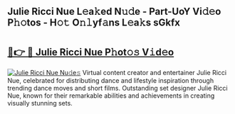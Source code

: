 ## Julie Ricci Nue L𝚎a𝚔ed N𝚞𝚍e - Part-UoY Vi𝚍𝚎o P𝚑𝚘tos - H𝚘𝚝 O𝚗𝚕yf𝚊ns L𝚎a𝚔s sGkfx

# <h2><a href="http://kfckuc.oniu.top/?m=Julie+Ricci+Nue">🔗👉 🔴 Julie Ricci Nue P𝚑ot𝚘𝚜 V𝚒d𝚎o</a></h2>

[![Julie Ricci Nue Nu𝚍e𝚜](https://i.imgur.com/0qMVB7G.gif)](http://kfckuc.oniu.top/?m=Julie+Ricci+Nue)
Virtual content creator and entertainer Julie Ricci Nue, celebrated for distributing dance and lifestyle inspiration through trending dance moves and short films. Outstanding set designer Julie Ricci Nue, known for their remarkable abilities and achievements in creating visually stunning sets.  
